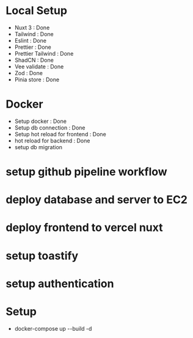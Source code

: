 # Local Setup
  - Nuxt 3 : Done
  - Tailwind : Done
  - Eslint : Done
  - Prettier : Done
  - Prettier Tailwind : Done
  - ShadCN : Done
  - Vee validate : Done
  - Zod : Done
  - Pinia store : Done

# Docker 
  - Setup docker : Done
  - Setup db connection : Done
  - Setup hot reload for frontend : Done
  - hot reload for backend : Done
  - setup db migration


# setup github pipeline workflow
# deploy database and server to EC2
# deploy frontend to vercel nuxt

# setup toastify
# setup authentication


# Setup
- docker-compose up --build -d